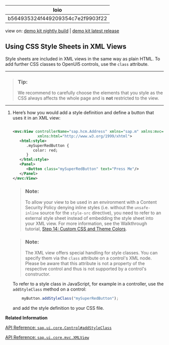 <!-- loiob564935324f449209354c7e2f9903f22 -->

| loio |
| -----|
| b564935324f449209354c7e2f9903f22 |

<div id="loio">

view on: [demo kit nightly build](https://sdk.openui5.org/nightly/#/topic/b564935324f449209354c7e2f9903f22) | [demo kit latest release](https://sdk.openui5.org/topic/b564935324f449209354c7e2f9903f22)</div>

## Using CSS Style Sheets in XML Views

Style sheets are included in XML views in the same way as plain HTML. To add further CSS classes to OpenUI5 controls, use the `class` attribute.

***

> ### Tip:  
> We recommend to carefully choose the elements that you style as the CSS always affects the whole page and is **not** restricted to the view.

***

1.  Here’s how you would add a style definition and define a button that uses it in an XML view:

    ```xml
    
    <mvc:View controllerName="sap.hcm.Address" xmlns="sap.m" xmlns:mvc="sap.ui.core.mvc"
               xmlns:html="http://www.w3.org/1999/xhtml">
       <html:style>
          .mySuperRedButton {
             color: red;
          }
       </html:style>
       <Panel>
          <Button class="mySuperRedButton" text="Press Me"/>
       </Panel>
    </mvc:View>
    ```

    > ### Note:  
    > To allow your view to be used in an environment with a Content Security Policy denying inline styles \(i.e. without the `unsafe-inline` source for the `style-src` directive\), you need to refer to an external style sheet instead of embedding the style sheet into your XML view. For more information, see the Walkthrough tutorial, [Step 14: Custom CSS and Theme Colors](Step_14_Custom_CSS_and_Theme_Colors_723f4b2.md).

    > ### Note:  
    > The XML view offers special handling for style classes. You can specify them via the `class` attribute on a control's XML node. Please be aware that this attribute is not a property of the respective control and thus is not supported by a control's constructor.

    To refer to a style class in JavaScript, for example in a controller, use the `addStyleClass` method on a control:

    ```js
        myButton.addStyleClass("mySuperRedButton");
    ```

    and add the style definition to your CSS file.


**Related Information**  


[API Reference: `sap.ui.core.Control#addStyleClass`](https://sdk.openui5.org/api/sap.ui.core.Control%23methods/addStyleClass)

[API Reference: `sap.ui.core.mvc.XMLView`](https://sdk.openui5.org/api/sap.ui.core.mvc.XMLView)

